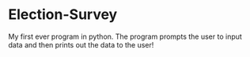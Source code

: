 # Election-Survey
My first ever program in python. The program prompts the user to input data and then prints out the data to the user!
